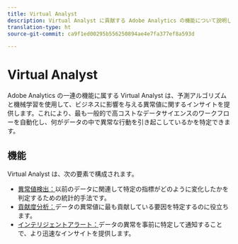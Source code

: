 ```yaml
---
title: Virtual Analyst
description: Virtual Analyst に貢献する Adobe Analytics の機能について説明します。
translation-type: ht
source-git-commit: ca9f1ed00295b556250894ae4e7fa377ef8a593d

---
```



# Virtual Analyst

Adobe Analytics の一連の機能に属する Virtual Analyst は、予測アルゴリズムと機械学習を使用して、ビジネスに影響を与える異常値に関するインサイトを提供します。これにより、最も一般的で高コストなデータサイエンスのワークフローを自動化し、何がデータの中で異常な行動を引き起こしているかを特定できます。

## 機能

Virtual Analyst は、次の要素で構成されます。

* [異常値検出：](virtual-analyst/c-anomaly-detection/anomaly-detection.md)以前のデータに関連して特定の指標がどのように変化したかを判定するための統計的手法です。
* [貢献度分析：](virtual-analyst/contribution-analysis/run-contribution-analysis.md)データの異常値に最も貢献している要因を特定するのに役立ちます。
* [インテリジェントアラート：](c-intelligent-alerts/intellligent-alerts.md)データの異常を事前に特定して通知することで、より迅速なインサイトを提供します。
